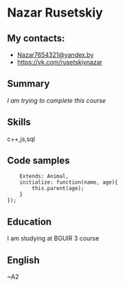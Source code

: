 # Nazar Rusetskiy
## My contacts: 
* Nazar7654321@yandex.by
* https://vk.com/rusetskiynazar
## Summary
*I am trying to complete this course*
## Skills
с++,js,sql
## Code samples
```var Cat = new Class({ 
    Extends: Animal,
    initialize: function(name, age){
        this.parent(age); 
    }
});
 ```

## Education
I am studying at BGUIR 3 course
## English
~A2
